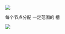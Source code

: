![](https://youpaiyun.zongqilive.cn/image/20200613180615.png)

每个节点分配 一定范围的 槽



![](https://youpaiyun.zongqilive.cn/image/20200916111351.png)

